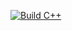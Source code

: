 [![Build C++](https://github.com/csmagat/MyFirstExample/actions/workflows/build.yml/badge.svg)](https://github.com/csmagat/MyFirstExample/actions/workflows/build.yml)
